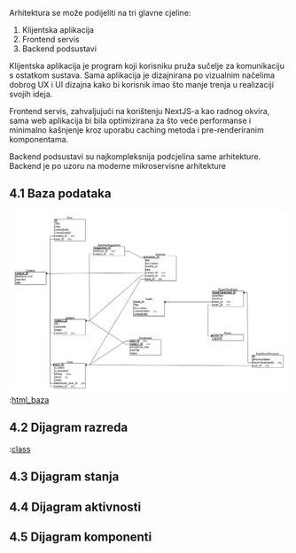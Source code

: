 Arhitektura se može podijeliti na tri glavne cjeline:

1. Klijentska aplikacija
2. Frontend servis
3. Backend podsustavi

Klijentska aplikacija je program koji korisniku pruža sučelje za komunikaciju s ostatkom sustava. Sama aplikacija je dizajnirana po vizualnim načelima dobrog UX i UI dizajna kako bi korisnik imao što manje trenja u realizaciji svojih ideja.

Frontend servis, zahvaljujući na korištenju NextJS-a kao radnog okvira, sama web aplikacija bi bila optimizirana za što veće performanse i minimalno kašnjenje kroz uporabu caching metoda i pre-renderiranim komponentama.

Backend podsustavi su najkompleksnija podcjelina same arhitekture. Backend je po uzoru na moderne mikroservisne arhitekture

## 4.1 Baza podataka

![baza_podataka](../../images/skica_bp.png)
:[html_baza](../../images/Baza-raspisano.html)

## 4.2 Dijagram razreda

:[class](../../diagrams/UMLClass/class.pu)

## 4.3 Dijagram stanja

## 4.4 Dijagram aktivnosti

## 4.5 Dijagram komponenti
